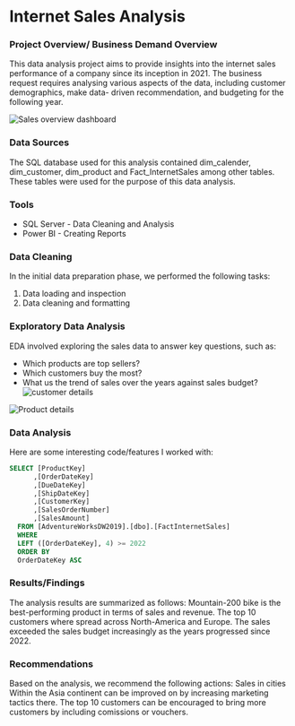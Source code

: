#  Internet Sales Analysis

### Project Overview/ Business Demand Overview
This data analysis project aims to provide insights into the internet sales performance of a company since its inception in 2021. The business request requires analysing various aspects of the data, including customer demographics, make data- driven recommendation, and budgeting for the following year.

![Sales overview dashboard](https://github.com/user-attachments/assets/81675864-88d7-4747-8ad0-7dcbee0d791d)


### Data Sources
The SQL database used for this analysis contained dim_calender, dim_customer, dim_product and Fact_InternetSales among other tables. These tables were used for the purpose of this data analysis.

### Tools
- SQL Server - Data Cleaning and Analysis
- Power BI - Creating Reports

### Data Cleaning
In the initial data preparation phase, we performed the following tasks:

1. Data loading and inspection
2. Data cleaning and formatting
  
 ### Exploratory Data Analysis
 EDA involved exploring the sales data to answer key questions, such as:

- Which products are top sellers?
- Which customers buy the most?
- What us the trend of sales over the years against sales budget?
![customer details](https://github.com/user-attachments/assets/54f8135e-7168-4503-990c-02734e9f8907)

![Product details](https://github.com/user-attachments/assets/67fcea7c-0b61-4eb6-af0b-60bd76be0c37)




### Data Analysis
Here are some interesting code/features I worked with: 
``` sql
SELECT [ProductKey]
      ,[OrderDateKey]
      ,[DueDateKey]
      ,[ShipDateKey]
      ,[CustomerKey]
      ,[SalesOrderNumber]
      ,[SalesAmount]
  FROM [AdventureWorksDW2019].[dbo].[FactInternetSales]
  WHERE 
  LEFT ([OrderDateKey], 4) >= 2022
  ORDER BY
  OrderDateKey ASC
```

### Results/Findings
The analysis results are summarized as follows:
Mountain-200 bike is the best-performing product in terms of sales and revenue.
The top 10 customers where spread across North-America and Europe.
The sales exceeded the sales budget increasingly as the years progressed since 2022. 


### Recommendations
Based on the analysis, we recommend the following actions:
Sales in cities Within the Asia continent can be improved on by increasing marketing tactics there.
The top 10 customers can be encouraged to bring more customers by including comissions or vouchers. 

